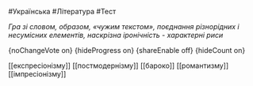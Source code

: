 #Українська #Література #Тест

*Гра зі словом, образом, «чужим текстом», поєднання різнорідних і несумісних елементів, наскрізна іронічність - характерні риси*

{noChangeVote on}
{hideProgress on}
{shareEnable off}
{hideCount on}

[[експресіонізму]]
[[постмодернізму]]
[[бароко]]
[[романтизму]]
[[імпресіонізму]]
